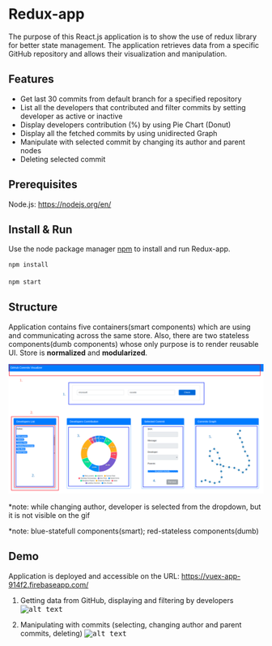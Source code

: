 # Redux-app

  The purpose of this React.js application is to show the use of redux library for better state management. 
  The application retrieves data from a specific GitHub repository and allows their visualization and manipulation.

## Features

* Get last 30 commits from default branch for a specified repository
* List all the developers that contributed and filter commits by setting developer as active or inactive
* Display developers contribution (%) by using Pie Chart (Donut)
* Display all the fetched commits by using unidirected Graph
* Manipulate with selected commit by changing its author and parent nodes
* Deleting selected commit

## Prerequisites

  Node.js: https://nodejs.org/en/
  
## Install & Run

  Use the node package manager [npm](https://www.npmjs.com/) to install and run Redux-app.

  ```bash
  npm install

  npm start
  ```

## Structure
  
  Application contains five containers(smart components) which are using and communicating across the same store. 
  Also, there are two stateless components(dumb components) whose only purpose is to render reusable UI.
  Store is <strong>normalized</strong> and <strong>modularized</strong>. 
  
  <kbd>![alt text](/public/components.png)
  
  *note: while changing author, developer is selected from the dropdown, but it is not visible on the gif
  
  *note: blue-statefull components(smart); red-stateless components(dumb)
  
  
  ## Demo

  Application is deployed and accessible on the URL: https://vuex-app-914f2.firebaseapp.com/
  
  1. Getting data from GitHub, displaying and filtering by developers
  <kbd>![alt text](/public/redux-app_dev_filter.gif)
  
  
  2. Manipulating with commits (selecting, changing author and parent commits, deleting)
  <kbd>![alt text](/public/redux-app_commits_man.gif)
